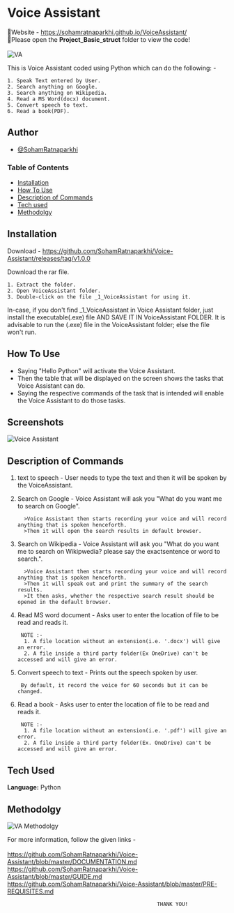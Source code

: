 
# Voice Assistant
📑Website - https://sohamratnaparkhi.github.io/VoiceAssistant/
<br>
🎇Please open the <b>Project_Basic_struct</b> folder to view the code! <br>
<br>
![VA](https://user-images.githubusercontent.com/92905626/155858792-9a217c3c-09dd-45ba-a952-f5799c0219d3.jpeg)

This is Voice Assistant coded using Python which can do the following: -

    1. Speak Text entered by User.
    2. Search anything on Google.
    3. Search anything on Wikipedia.
    4. Read a MS Word(docx) document.
    5. Convert speech to text.
    6. Read a book(PDF).




## Author

- [@SohamRatnaparkhi](https://github.com/SohamRatnaparkhi)


### Table of Contents
- [Installation](#installation)
- [How To Use](#how-to-use)
- [Description of Commands](#description-of-commands)
- [Tech used](#tech-used)
- [Methodolgy](#methodolgy)

## Installation
Download - https://github.com/SohamRatnaparkhi/Voice-Assistant/releases/tag/v1.0.0

Download the rar file.

    1. Extract the folder.
    2. Open VoiceAssistant folder.
    3. Double-click on the file _1_VoiceAssistant for using it.
In-case, if you don't find _1_VoiceAssistant in Voice Assistant folder, just install the executable(.exe) file AND SAVE IT IN VoiceAssistant FOLDER. It is advisable to run the (.exe) file in the VoiceAssistant folder; else the file won't run.
## How To Use
- Saying "Hello Python" will activate the Voice Assistant.
- Then the table that will be displayed on the screen shows the tasks that Voice Assistant can do.
- Saying the respective commands of the task that is intended will enable the Voice Assistant to do those tasks.
## Screenshots

![Voice Assistant](https://user-images.githubusercontent.com/92905626/155857729-58a7751a-cb63-48ee-9df5-3a4ee4129a25.JPG)



## Description of Commands
1. text to speech - User needs to type the text and then it will be spoken by the VoiceAssistant.
2. Search on Google - Voice Assistant will ask you "What do you want me to search on Google".

         >Voice Assistant then starts recording your voice and will record anything that is spoken henceforth.
         >Then it will open the search results in default browser.
3. Search on Wikipedia - Voice Assistant will ask you "What do you want me to search on Wikipwedia? please say the exactsentence or word to search.".

         >Voice Assistant then starts recording your voice and will record anything that is spoken henceforth.
         >Then it will speak out and print the summary of the search results.
         >It then asks, whether the respective search result should be opened in the default browser.

4. Read MS word document - Asks user to enter the location of file to be read and reads it.

        NOTE :-
         1. A file location without an extension(i.e. '.docx') will give an error.
         2. A file inside a third party folder(Ex OneDrive) can't be accessed and will give an error.

5. Convert speech to text - Prints out the speech spoken by user.

        By default, it record the voice for 60 seconds but it can be changed.

6. Read a book - Asks user to enter the location of file to be read and reads it.

        NOTE :-
         1. A file location without an extension(i.e. '.pdf') will give an error.
         2. A file inside a third party folder(Ex. OneDrive) can't be accessed and will give an error.

## Tech Used

**Language:** Python




## Methodolgy
![VA Methodolgy](https://user-images.githubusercontent.com/92905626/155858712-c0274bc3-03c7-47de-bb7f-c4a2989144c6.JPG)

For more information, follow the given links - <br> <br>
     https://github.com/SohamRatnaparkhi/Voice-Assistant/blob/master/DOCUMENTATION.md <br>
     https://github.com/SohamRatnaparkhi/Voice-Assistant/blob/master/GUIDE.md   <br>
     https://github.com/SohamRatnaparkhi/Voice-Assistant/blob/master/PRE-REQUISITES.md <br>


                                                    THANK YOU!
